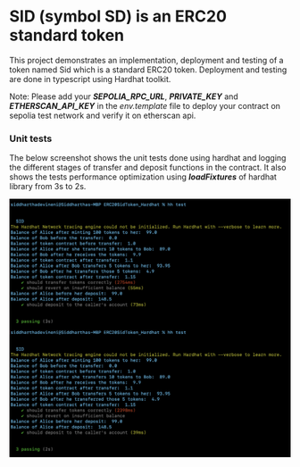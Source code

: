 # SID (symbol SD) is an ERC20 standard token

This project demonstrates an implementation, deployment and testing of a token named Sid which is a standard ERC20 token. Deployment and testing are done in typescript using Hardhat toolkit.

Note: Please add your **_SEPOLIA_RPC_URL_**, **_PRIVATE_KEY_** and **_ETHERSCAN_API_KEY_** in the _env.template_ file to deploy your contract on sepolia test network and verify it on etherscan api.

### Unit tests

The below screenshot shows the unit tests done using hardhat and logging the different stages of transfer and deposit functions in the contract.
It also shows the tests performance optimization using **_loadFixtures_** of hardhat library from 3s to 2s.

![](./Hardhat_Unit_tests_loadFixtures.png)
